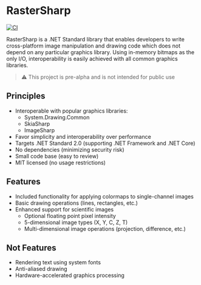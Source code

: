# RasterSharp

[![CI](https://github.com/swharden/RasterSharp/actions/workflows/ci.yaml/badge.svg)](https://github.com/swharden/RasterSharp/actions/workflows/ci.yaml)

RasterSharp is a .NET Standard library that enables developers to write cross-platform image manipulation and drawing code which does not depend on any particular graphics library. Using in-memory bitmaps as the only I/O, interoperability is easily achieved with all common graphics libraries.

> ⚠️ This project is pre-alpha and is not intended for public use

## Principles
* Interoperable with popular graphics libraries:
  * System.Drawing.Common
  * SkiaSharp
  * ImageSharp
* Favor simplicity and interoperability over performance
* Targets .NET Standard 2.0 (supporting .NET Framework and .NET Core)
* No dependencies (minimizing security risk)
* Small code base (easy to review)
* MIT licensed (no usage restrictions)

## Features
* Included functionality for applying colormaps to single-channel images
* Basic drawing operations (lines, rectangles, etc.)
* Enhanced support for scientific images
  * Optional floating point pixel intensity
  * 5-dimensional image types (X, Y, C, Z, T)
  * Multi-dimensional image operations (projection, difference, etc.)

## Not Features
* Rendering text using system fonts
* Anti-aliased drawing
* Hardware-accelerated graphics processing